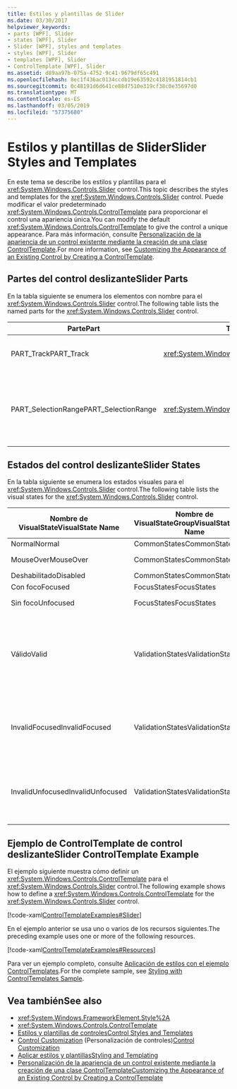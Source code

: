 ```yaml
---
title: Estilos y plantillas de Slider
ms.date: 03/30/2017
helpviewer_keywords:
- parts [WPF], Slider
- states [WPF], Slider
- Slider [WPF], styles and templates
- styles [WPF], Slider
- templates [WPF], Slider
- ControlTemplate [WPF], Slider
ms.assetid: d89aa97b-075a-4752-9c41-9679df65c491
ms.openlocfilehash: 8ec1f436ac0134ccdb19e63592c4181951814cb1
ms.sourcegitcommit: 0c48191d6d641ce88d7510e319cf38c0e35697d0
ms.translationtype: MT
ms.contentlocale: es-ES
ms.lasthandoff: 03/05/2019
ms.locfileid: "57375680"
---
```

# <a name="slider-styles-and-templates"></a><span data-ttu-id="f623d-102">Estilos y plantillas de Slider</span><span class="sxs-lookup"><span data-stu-id="f623d-102">Slider Styles and Templates</span></span>
<span data-ttu-id="f623d-103">En este tema se describe los estilos y plantillas para el <xref:System.Windows.Controls.Slider> control.</span><span class="sxs-lookup"><span data-stu-id="f623d-103">This topic describes the styles and templates for the <xref:System.Windows.Controls.Slider> control.</span></span> <span data-ttu-id="f623d-104">Puede modificar el valor predeterminado <xref:System.Windows.Controls.ControlTemplate> para proporcionar el control una apariencia única.</span><span class="sxs-lookup"><span data-stu-id="f623d-104">You can modify the default <xref:System.Windows.Controls.ControlTemplate> to give the control a unique appearance.</span></span> <span data-ttu-id="f623d-105">Para más información, consulte [Personalización de la apariencia de un control existente mediante la creación de una clase ControlTemplate](customizing-the-appearance-of-an-existing-control.md).</span><span class="sxs-lookup"><span data-stu-id="f623d-105">For more information, see [Customizing the Appearance of an Existing Control by Creating a ControlTemplate](customizing-the-appearance-of-an-existing-control.md).</span></span>  
  
## <a name="slider-parts"></a><span data-ttu-id="f623d-106">Partes del control deslizante</span><span class="sxs-lookup"><span data-stu-id="f623d-106">Slider Parts</span></span>  
 <span data-ttu-id="f623d-107">En la tabla siguiente se enumera los elementos con nombre para el <xref:System.Windows.Controls.Slider> control.</span><span class="sxs-lookup"><span data-stu-id="f623d-107">The following table lists the named parts for the <xref:System.Windows.Controls.Slider> control.</span></span>  
  
|<span data-ttu-id="f623d-108">Parte</span><span class="sxs-lookup"><span data-stu-id="f623d-108">Part</span></span>|<span data-ttu-id="f623d-109">Tipo</span><span class="sxs-lookup"><span data-stu-id="f623d-109">Type</span></span>|<span data-ttu-id="f623d-110">Descripción</span><span class="sxs-lookup"><span data-stu-id="f623d-110">Description</span></span>|  
|-|-|-|  
|<span data-ttu-id="f623d-111">PART_Track</span><span class="sxs-lookup"><span data-stu-id="f623d-111">PART_Track</span></span>|<xref:System.Windows.Controls.Primitives.Track>|<span data-ttu-id="f623d-112">El contenedor para el elemento que indica la posición de la <xref:System.Windows.Controls.Slider>.</span><span class="sxs-lookup"><span data-stu-id="f623d-112">The container for the element that indicates the position of the <xref:System.Windows.Controls.Slider>.</span></span>|  
|<span data-ttu-id="f623d-113">PART_SelectionRange</span><span class="sxs-lookup"><span data-stu-id="f623d-113">PART_SelectionRange</span></span>|<xref:System.Windows.FrameworkElement>|<span data-ttu-id="f623d-114">El elemento que muestra un intervalo de selección a lo largo de la <xref:System.Windows.Controls.Slider>.</span><span class="sxs-lookup"><span data-stu-id="f623d-114">The element that displays a selection range along the <xref:System.Windows.Controls.Slider>.</span></span>  <span data-ttu-id="f623d-115">El intervalo de selección es visible solo si el <xref:System.Windows.Controls.Slider.IsSelectionRangeEnabled%2A> propiedad es `true`.</span><span class="sxs-lookup"><span data-stu-id="f623d-115">The selection range is visible only if the <xref:System.Windows.Controls.Slider.IsSelectionRangeEnabled%2A> property is `true`.</span></span>|  
  
## <a name="slider-states"></a><span data-ttu-id="f623d-116">Estados del control deslizante</span><span class="sxs-lookup"><span data-stu-id="f623d-116">Slider States</span></span>  
 <span data-ttu-id="f623d-117">En la tabla siguiente se enumera los estados visuales para el <xref:System.Windows.Controls.Slider> control.</span><span class="sxs-lookup"><span data-stu-id="f623d-117">The following table lists the visual states for the <xref:System.Windows.Controls.Slider> control.</span></span>  
  
|<span data-ttu-id="f623d-118">Nombre de VisualState</span><span class="sxs-lookup"><span data-stu-id="f623d-118">VisualState Name</span></span>|<span data-ttu-id="f623d-119">Nombre de VisualStateGroup</span><span class="sxs-lookup"><span data-stu-id="f623d-119">VisualStateGroup Name</span></span>|<span data-ttu-id="f623d-120">Descripción</span><span class="sxs-lookup"><span data-stu-id="f623d-120">Description</span></span>|  
|----------------------|---------------------------|-----------------|  
|<span data-ttu-id="f623d-121">Normal</span><span class="sxs-lookup"><span data-stu-id="f623d-121">Normal</span></span>|<span data-ttu-id="f623d-122">CommonStates</span><span class="sxs-lookup"><span data-stu-id="f623d-122">CommonStates</span></span>|<span data-ttu-id="f623d-123">El estado predeterminado.</span><span class="sxs-lookup"><span data-stu-id="f623d-123">The default state.</span></span>|  
|<span data-ttu-id="f623d-124">MouseOver</span><span class="sxs-lookup"><span data-stu-id="f623d-124">MouseOver</span></span>|<span data-ttu-id="f623d-125">CommonStates</span><span class="sxs-lookup"><span data-stu-id="f623d-125">CommonStates</span></span>|<span data-ttu-id="f623d-126">El puntero del mouse se coloca sobre el control.</span><span class="sxs-lookup"><span data-stu-id="f623d-126">The mouse pointer is positioned over the control.</span></span>|  
|<span data-ttu-id="f623d-127">Deshabilitado</span><span class="sxs-lookup"><span data-stu-id="f623d-127">Disabled</span></span>|<span data-ttu-id="f623d-128">CommonStates</span><span class="sxs-lookup"><span data-stu-id="f623d-128">CommonStates</span></span>|<span data-ttu-id="f623d-129">El control está deshabilitado.</span><span class="sxs-lookup"><span data-stu-id="f623d-129">The control is disabled.</span></span>|  
|<span data-ttu-id="f623d-130">Con foco</span><span class="sxs-lookup"><span data-stu-id="f623d-130">Focused</span></span>|<span data-ttu-id="f623d-131">FocusStates</span><span class="sxs-lookup"><span data-stu-id="f623d-131">FocusStates</span></span>|<span data-ttu-id="f623d-132">El control tiene el foco.</span><span class="sxs-lookup"><span data-stu-id="f623d-132">The control has focus.</span></span>|  
|<span data-ttu-id="f623d-133">Sin foco</span><span class="sxs-lookup"><span data-stu-id="f623d-133">Unfocused</span></span>|<span data-ttu-id="f623d-134">FocusStates</span><span class="sxs-lookup"><span data-stu-id="f623d-134">FocusStates</span></span>|<span data-ttu-id="f623d-135">El control no tiene el foco.</span><span class="sxs-lookup"><span data-stu-id="f623d-135">The control does not have focus.</span></span>|  
|<span data-ttu-id="f623d-136">Válido</span><span class="sxs-lookup"><span data-stu-id="f623d-136">Valid</span></span>|<span data-ttu-id="f623d-137">ValidationStates</span><span class="sxs-lookup"><span data-stu-id="f623d-137">ValidationStates</span></span>|<span data-ttu-id="f623d-138">El control utiliza el <xref:System.Windows.Controls.Validation> clase y el <xref:System.Windows.Controls.Validation.HasError%2A?displayProperty=nameWithType> propiedad adjunta es `false`.</span><span class="sxs-lookup"><span data-stu-id="f623d-138">The control uses the <xref:System.Windows.Controls.Validation> class and the <xref:System.Windows.Controls.Validation.HasError%2A?displayProperty=nameWithType> attached property is `false`.</span></span>|  
|<span data-ttu-id="f623d-139">InvalidFocused</span><span class="sxs-lookup"><span data-stu-id="f623d-139">InvalidFocused</span></span>|<span data-ttu-id="f623d-140">ValidationStates</span><span class="sxs-lookup"><span data-stu-id="f623d-140">ValidationStates</span></span>|<span data-ttu-id="f623d-141">El <xref:System.Windows.Controls.Validation.HasError%2A?displayProperty=nameWithType> propiedad adjunta es `true` tiene el control tiene el foco.</span><span class="sxs-lookup"><span data-stu-id="f623d-141">The <xref:System.Windows.Controls.Validation.HasError%2A?displayProperty=nameWithType> attached property is `true` has the control has focus.</span></span>|  
|<span data-ttu-id="f623d-142">InvalidUnfocused</span><span class="sxs-lookup"><span data-stu-id="f623d-142">InvalidUnfocused</span></span>|<span data-ttu-id="f623d-143">ValidationStates</span><span class="sxs-lookup"><span data-stu-id="f623d-143">ValidationStates</span></span>|<span data-ttu-id="f623d-144">El <xref:System.Windows.Controls.Validation.HasError%2A?displayProperty=nameWithType> propiedad adjunta es `true` tiene el control no tiene el foco.</span><span class="sxs-lookup"><span data-stu-id="f623d-144">The <xref:System.Windows.Controls.Validation.HasError%2A?displayProperty=nameWithType> attached property is `true` has the control does not have focus.</span></span>|  
  
## <a name="slider-controltemplate-example"></a><span data-ttu-id="f623d-145">Ejemplo de ControlTemplate de control deslizante</span><span class="sxs-lookup"><span data-stu-id="f623d-145">Slider ControlTemplate Example</span></span>  
 <span data-ttu-id="f623d-146">El ejemplo siguiente muestra cómo definir un <xref:System.Windows.Controls.ControlTemplate> para el <xref:System.Windows.Controls.Slider> control.</span><span class="sxs-lookup"><span data-stu-id="f623d-146">The following example shows how to define a <xref:System.Windows.Controls.ControlTemplate> for the <xref:System.Windows.Controls.Slider> control.</span></span>  
  
 [!code-xaml[ControlTemplateExamples#Slider](~/samples/snippets/csharp/VS_Snippets_Wpf/ControlTemplateExamples/CS/resources/slider.xaml#slider)]  
  
 <span data-ttu-id="f623d-147">En el ejemplo anterior se usa uno o varios de los recursos siguientes.</span><span class="sxs-lookup"><span data-stu-id="f623d-147">The preceding example uses one or more of the following resources.</span></span>  
  
 [!code-xaml[ControlTemplateExamples#Resources](~/samples/snippets/csharp/VS_Snippets_Wpf/ControlTemplateExamples/CS/resources/shared.xaml#resources)]  
  
 <span data-ttu-id="f623d-148">Para ver un ejemplo completo, consulte [Aplicación de estilos con el ejemplo ControlTemplates](https://github.com/Microsoft/WPF-Samples/tree/master/Styles%20&%20Templates/IntroToStylingAndTemplating).</span><span class="sxs-lookup"><span data-stu-id="f623d-148">For the complete sample, see [Styling with ControlTemplates Sample](https://github.com/Microsoft/WPF-Samples/tree/master/Styles%20&%20Templates/IntroToStylingAndTemplating).</span></span>  
  
## <a name="see-also"></a><span data-ttu-id="f623d-149">Vea también</span><span class="sxs-lookup"><span data-stu-id="f623d-149">See also</span></span>
- <xref:System.Windows.FrameworkElement.Style%2A>
- <xref:System.Windows.Controls.ControlTemplate>
- [<span data-ttu-id="f623d-150">Estilos y plantillas de controles</span><span class="sxs-lookup"><span data-stu-id="f623d-150">Control Styles and Templates</span></span>](control-styles-and-templates.md)
- <span data-ttu-id="f623d-151">[Control Customization](control-customization.md) (Personalización de controles)</span><span class="sxs-lookup"><span data-stu-id="f623d-151">[Control Customization](control-customization.md)</span></span>
- [<span data-ttu-id="f623d-152">Aplicar estilos y plantillas</span><span class="sxs-lookup"><span data-stu-id="f623d-152">Styling and Templating</span></span>](styling-and-templating.md)
- [<span data-ttu-id="f623d-153">Personalización de la apariencia de un control existente mediante la creación de una clase ControlTemplate</span><span class="sxs-lookup"><span data-stu-id="f623d-153">Customizing the Appearance of an Existing Control by Creating a ControlTemplate</span></span>](customizing-the-appearance-of-an-existing-control.md)
